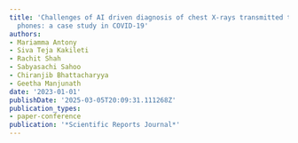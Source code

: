 ```yaml
---
title: 'Challenges of AI driven diagnosis of chest X-rays transmitted through smart
  phones: a case study in COVID-19'
authors:
- Mariamma Antony
- Siva Teja Kakileti
- Rachit Shah
- Sabyasachi Sahoo
- Chiranjib Bhattacharyya
- Geetha Manjunath
date: '2023-01-01'
publishDate: '2025-03-05T20:09:31.111268Z'
publication_types:
- paper-conference
publication: '*Scientific Reports Journal*'
---
```

